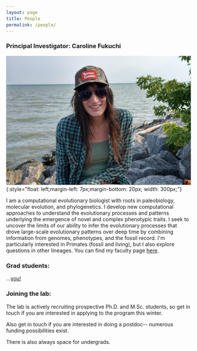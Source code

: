 ```yaml
---
layout: page
title: People
permalink: /people/
---
```



### Principal Investigator: Caroline Fukuchi

![cpf](/assets/img/CPF_crop.jpg){:style="float: left;margin-left: 7px;margin-bottom: 20px; width: 300px;"}  

I am a computational evolutionary biologist with roots in paleobiology, molecular evolution, and phylogenetics. I develop new computational approaches to understand the evolutionary processes and patterns underlying the emergence of novel and complex phenotypic traits. I seek to uncover the limits of our ability to infer the evolutionary processes that drove large-scale evolutionary patterns over deep time by combining information from genomes, phenotypes, and the fossil record. I'm particularly interested in Primates (fossil and living), but I also explore questions in other lineages. You can find my faculty page [here](https://eeb.utoronto.ca/profile/parins-fukuchi-caroline/).

### Grad students:

...[you!](mailto:c.parinsfukuchi@utoronto.ca) 

### Joining the lab:

The lab is actively recruiting prospective Ph.D. and M.Sc. students, so get in touch if you are interested in applying to the program this winter. 

Also get in touch if you are interested in doing a postdoc-- numerous funding possibilities exist.

There is also always space for undergrads. 
